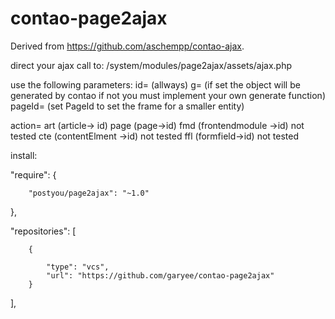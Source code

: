 contao-page2ajax
=====================
Derived from https://github.com/aschempp/contao-ajax.

direct your ajax call to: 
/system/modules/page2ajax/assets/ajax.php

use the following parameters:
id= (allways)
g= (if set the object will be generated by contao if not you must implement your own generate function)
pageId= (set PageId to set the frame for a smaller entity)

action=
art (article-> id)
page (page->id)
fmd (frontendmodule ->id) not tested
cte (contentElment ->id) not tested
ffl (formfield->id) not tested



install:

"require": {

        "postyou/page2ajax": "~1.0"
},


"repositories": [

        {
        
            "type": "vcs",
            "url": "https://github.com/garyee/contao-page2ajax"
        }
],
   
